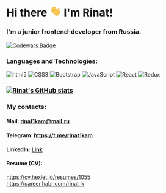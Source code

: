 # Hi there <img alt="hello" img src="https://raw.githubusercontent.com/emp7yhead/emp7yhead/master/content/wave.gif" width="30"> I'm Rinat! 
### I'm a junior frontend-developer from Russia.

[![Codewars Badge](https://www.codewars.com/users/rinat-lucky/badges/small)](https://www.codewars.com/users/rinat-lucky)

### Languages and Technologies:

<div display="flex">
  <img alt="html5" src="https://img.shields.io/badge/-html-E34F26?style=for-the-badge&logo=html5&logoColor=white"/>
  <img alt="CSS3" src="https://img.shields.io/badge/-css-2962FF?style=for-the-badge&logo=css3&logoColor=white"/>
  <img alt="Bootstrap" src="https://img.shields.io/badge/-bootstrap-9217d4?style=for-the-badge&logo=bootstrap&logoColor=white"/>
  <img alt="JavaScript" src="https://img.shields.io/badge/-JavaScript-f4f725?style=for-the-badge&logo=JavaScript&logoColor=black"/>
  <img alt="React" src="https://img.shields.io/badge/-react-282c34?style=for-the-badge&logo=react&logoColor=61dafb"/>
  <img alt="Redux" src="https://img.shields.io/badge/-redux-9217d4?style=for-the-badge&logo=redux&logoColor=white"/>
</div>

### [![Rinat's GitHub stats](https://github-readme-stats.vercel.app/api?username=rinat-lucky&hide=stars&count_private=true&show_icons=true&theme=react)](https://github.com/rinat-lucky)

### My contacts: 

#### Mail: <a href="mailto:rinat1kam@mail.ru">rinat1kam@mail.ru</a>
#### Telegram: <a href="https://t.me/rinat1kam">https://t.me/rinat1kam</a>
#### LinkedIn: <a href="https://www.linkedin.com/in/rinat-kamalitdinov">Link</a>

#### Resume (CV): 
<a href="https://cv.hexlet.io/resumes/1055">https://cv.hexlet.io/resumes/1055</a><br>
<a href="https://career.habr.com/rinat_k">https://career.habr.com/rinat_k</a>

<!--
**rinat-lucky/rinat-lucky** is a ✨ _special_ ✨ repository because its `README.md` (this file) appears on your GitHub profile.

Here are some ideas to get you started:

- 🔭 I’m currently working on ...
- 👯 I’m looking to collaborate on ...
- 🤔 I’m looking for help with ...
- 💬 Ask me about ...
- 😄 Pronouns: ...
- ⚡ Fun fact: ...
-->
<!--
### ⚡ My websites: https://portfolio-rk.000webhostapp.com/, https://rinat-lucky.github.io/
-->

